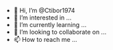 - 👋 Hi, I’m @Ctibor1974
- 👀 I’m interested in ...
- 🌱 I’m currently learning ...
- 💞️ I’m looking to collaborate on ...
- 📫 How to reach me ...

<!---
Ctibor1974/Ctibor1974 is a ✨ special ✨ repository because its `README.md` (this file) appears on your GitHub profile.

You can click the Preview link to take a look at your changes.
--->
